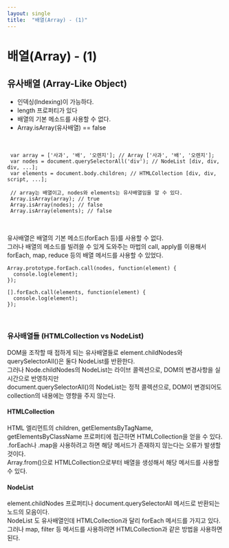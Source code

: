 ```yaml
---
layout: single
title:  "배열(Array) - (1)"
---
```


# 배열(Array) - (1)

## 유사배열 (Array-Like Object)
 * 인덱싱(Indexing)이 가능하다.
 * length 프로퍼티가 있다
 * 배열의 기본 메소드를 사용할 수 없다.
 * Array.isArray(유사배열) == false
</br>

```
 var array = ['사과', '배', '오렌지']; // Array ['사과', '배', '오렌지'];
 var nodes = document.querySelectorAll('div'); // NodeList [div, div, div, ...];
 var elements = document.body.children; // HTMLCollection [div, div, script, ...];
 
 // array는 배열이고, nodes와 elements는 유사배열임을 알 수 있다.
 Array.isArray(array); // true
 Array.isArray(nodes); // false
 Array.isArray(elements); // false
```
</br>

유사배열은 배열의 기본 메소드(forEach 등)를 사용할 수 없다.</br>
그러나 배열의 메소드를 빌려쓸 수 있게 도와주는 마법의 call, apply를 이용해서 forEach, map, reduce 등의 배열 메서드를 사용할 수 있었다.
</br>

```
Array.prototype.forEach.call(nodes, function(element) { 
  console.log(element); 
});

[].forEach.call(elements, function(element) { 
  console.log(element); 
});
```
</br>

### 유사배열들 (HTMLCollection vs NodeList)
DOM을 조작할 때 접하게 되는 유사배열들로 element.childNodes와 querySelectorAll()은 둘다 NodeList를 반환한다.</br>
그러나 Node.childNodes의 NodeList는 라이브 콜렉션으로, DOM의 변경사항을 실시간으로 반영하지만</br>
document.querySelectorAll()의 NodeList는 정적 콜렉션으로, DOM이 변경되어도 collection의 내용에는 영향을 주지 않는다.
</br>

#### HTMLCollection
HTML 엘리먼트의 children, getElementsByTagName, getElementsByClassName 프로퍼티에 접근하면 HTMLCollection을 얻을 수 있다.</br>
.forEach나 .map을 사용하려고 하면 해당 메서드가 존재하지 않는다는 오류가 발생할 것이다.</br>
Array.from()으로 HTMLCollection으로부터 배열을 생성해서 해당 메서드를 사용할 수 있다.
</br>

#### NodeList
element.childNodes 프로퍼티나 document.querySelectorAll 메서드로 반환되는 노드의 모음이다.</br>
NodeList 도 유사배열인데 HTMLCollection과 달리 forEach 메서드를 가지고 있다.</br>
그러나 map, filter 등 메서드를 사용하려면 HTMLCollection과 같은 방법을 사용하면 된다.

